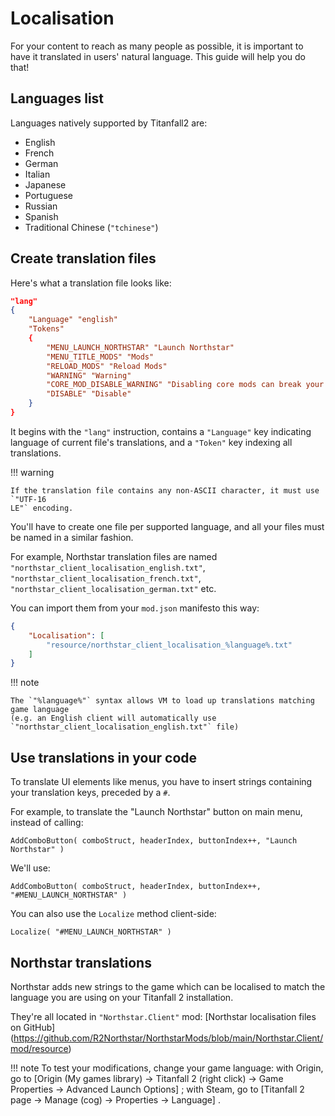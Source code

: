 # Localisation

For your content to reach as many people as possible, it is important to have it
translated in users' natural language. This guide will help you do that!

## Languages list

Languages natively supported by Titanfall2 are:

- English
- French
- German
- Italian
- Japanese
- Portuguese
- Russian
- Spanish
- Traditional Chinese (`"tchinese"`)

## Create translation files

Here's what a translation file looks like:

``` json
"lang"
{
    "Language" "english"
    "Tokens"
    {
        "MENU_LAUNCH_NORTHSTAR" "Launch Northstar"
        "MENU_TITLE_MODS" "Mods"
        "RELOAD_MODS" "Reload Mods"
        "WARNING" "Warning"
        "CORE_MOD_DISABLE_WARNING" "Disabling core mods can break your client!"
        "DISABLE" "Disable"
    }
}
```

It begins with the `"lang"` instruction, contains a `"Language"` key indicating
language of current file's translations, and a `"Token"` key indexing all
translations.

!!! warning

    If the translation file contains any non-ASCII character, it must use `"UTF-16
    LE"` encoding.

You'll have to create one file per supported language, and all your files must be named
in a similar fashion.

For example, Northstar translation files are named
`"northstar_client_localisation_english.txt"`,
`"northstar_client_localisation_french.txt"`,
`"northstar_client_localisation_german.txt"` etc.

You can import them from your `mod.json` manifesto this way:

``` json
{
    "Localisation": [
        "resource/northstar_client_localisation_%language%.txt"
    ]
}
```

!!! note

    The `"%language%"` syntax allows VM to load up translations matching game language
    (e.g. an English client will automatically use
    `"northstar_client_localisation_english.txt"` file)

## Use translations in your code

To translate UI elements like menus, you have to insert strings containing your
translation keys, preceded by a `#`.

For example, to translate the "Launch Northstar" button on main menu, instead of
calling:

``` 
AddComboButton( comboStruct, headerIndex, buttonIndex++, "Launch Northstar" )
```

We'll use:

``` 
AddComboButton( comboStruct, headerIndex, buttonIndex++, "#MENU_LAUNCH_NORTHSTAR" )
```

You can also use the `Localize` method client-side:

``` 
Localize( "#MENU_LAUNCH_NORTHSTAR" )
```

## Northstar translations

Northstar adds new strings to the game which can be localised to match the language you
are using on your Titanfall 2 installation.

They're all located in `"Northstar.Client"` mod: [Northstar localisation files on
GitHub]
(https://github.com/R2Northstar/NorthstarMods/blob/main/Northstar.Client/mod/resource)

!!! note
    To test your modifications, change your game language: with Origin, go to [Origin
    (My games library) -> Titanfall 2 (right click) -> Game Properties -> Advanced
    Launch Options] ; with Steam, go to [Titanfall 2 page -> Manage (cog) -> Properties
    -> Language] .
